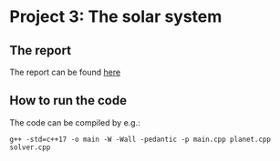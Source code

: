 # Project 3: The solar system

## The report

The report can be found [here](https://github.com/idadue/ComputationalPhysics/blob/master/project3/Project3-final.pdf)

## How to run the code
The code can be compiled by e.g.: 

```
g++ -std=c++17 -o main -W -Wall -pedantic -p main.cpp planet.cpp solver.cpp
```



